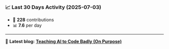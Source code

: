 <!--START_STATS-->
### 📈 Last 30 Days Activity (2025-07-03)  
- 🧮 **228** contributions  
- 📊 **7.6** per day
---
📝 **Latest blog:** [**Teaching AI to Code Badly (On Purpose)**](https://andriak.com/blog/badly-trained-ai)
<!--END_STATS-->

